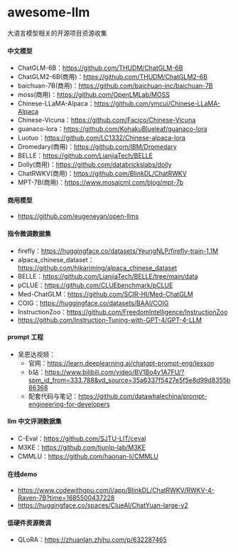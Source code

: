 # awesome-llm
大语言模型相关的开源项目资源收集

#### 中文模型
- ChatGLM-6B：https://github.com/THUDM/ChatGLM-6B
- ChatGLM2-6B(商用)：https://github.com/THUDM/ChatGLM2-6B
- baichuan-7B(商用)：https://github.com/baichuan-inc/baichuan-7B
- moss(商用)：https://github.com/OpenLMLab/MOSS
- Chinese-LLaMA-Alpaca：https://github.com/ymcui/Chinese-LLaMA-Alpaca
- Chinese-Vicuna：https://github.com/Facico/Chinese-Vicuna
- guanaco-lora：https://github.com/KohakuBlueleaf/guanaco-lora
- Luotuo：https://github.com/LC1332/Chinese-alpaca-lora
- Dromedary(商用)：https://github.com/IBM/Dromedary
- BELLE：https://github.com/LianjiaTech/BELLE
- Dolly(商用)：https://github.com/databrickslabs/dolly
- ChatRWKV(商用)：https://github.com/BlinkDL/ChatRWKV
- MPT-7B(商用)：https://www.mosaicml.com/blog/mpt-7b
#### 商用模型
- https://github.com/eugeneyan/open-llms

#### 指令微调数据集
- firefly：https://huggingface.co/datasets/YeungNLP/firefly-train-1.1M
- alpaca_chinese_dataset：https://github.com/hikariming/alpaca_chinese_dataset
- BELLE：https://github.com/LianjiaTech/BELLE/tree/main/data
- pCLUE：https://github.com/CLUEbenchmark/pCLUE
- Med-ChatGLM：https://github.com/SCIR-HI/Med-ChatGLM
- COIG：https://huggingface.co/datasets/BAAI/COIG
- InstructionZoo：https://github.com/FreedomIntelligence/InstructionZoo
- https://github.com/Instruction-Tuning-with-GPT-4/GPT-4-LLM

#### prompt 工程
- 吴恩达视频：
  - 官网：https://learn.deeplearning.ai/chatgpt-prompt-eng/lesson
  - b站：https://www.bilibili.com/video/BV1Bo4y1A7FU/?spm_id_from=333.788&vd_source=35a6337f5427e5f5e8d99d8355b86368
  - 配套代码与笔记：https://github.com/datawhalechina/prompt-engineering-for-developers

#### llm 中文评测数据集
- C-Eval：https://github.com/SJTU-LIT/ceval
- M3KE：https://github.com/tjunlp-lab/M3KE
- CMMLU：https://github.com/haonan-li/CMMLU

#### 在线demo
- https://www.codewithgpu.com/i/app/BlinkDL/ChatRWKV/RWKV-4-Raven-7B?time=1685500437228
- https://huggingface.co/spaces/ClueAI/ChatYuan-large-v2

#### 低硬件资源微调
- QLoRA：https://zhuanlan.zhihu.com/p/632287465
